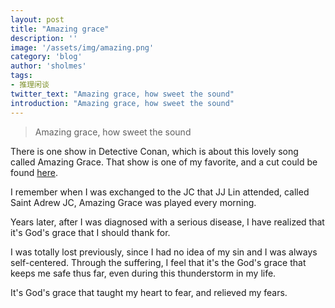 ```yaml
---
layout: post
title: "Amazing grace"
description: ''
image: '/assets/img/amazing.png'
category: 'blog'
author: 'sholmes'
tags:
- 推理闲谈
twitter_text: "Amazing grace, how sweet the sound"
introduction: "Amazing grace, how sweet the sound"
---
```


> Amazing grace, how sweet the sound

There is one show in Detective Conan, which is about this lovely song called Amazing Grace. That show is one of my favorite, and a cut could be found [here](https://www.bilibili.com/video/av8815338/?spm_id_from=333.788.videocard.2).

I remember when I was exchanged to the JC that JJ Lin attended, called Saint Adrew JC, Amazing Grace was played every morning.

Years later, after I was diagnosed with a serious disease, I have realized that it's God's grace that I should thank for.

I was totally lost previously, since I had no idea of my sin and I was always self-centered. Through the suffering, I feel that it's the God's grace that keeps me safe thus far, even during this thunderstorm in my life.

It's God's grace that taught my heart to fear, and relieved my fears.  
